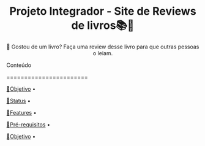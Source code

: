 <h1 align="center">Projeto Integrador - Site de Reviews de livros📚📖</h1>
<p align="center">📖 Gostou de um livro? Faça uma review desse livro para que outras pessoas o leiam.</p>


<p>Conteúdo</p>
<p>=======================</p>

<a href="#objetivo">🔹Objetivo</a> •

<a href="#status">🔹Status</a> •

<a href="#features">🔹Features</a> •

<a href="#prerequisitos">🔹Pré-requisitos</a> •

<a href="#objetivo">🔹Objetivo</a> •
